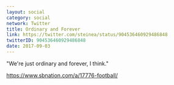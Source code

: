 ```yaml
---
layout: social
category: social
network: Twitter
title: Ordinary and Forever
link: https://twitter.com/steinea/status/904536460929486848
twitterID: 904536460929486848
date: 2017-09-03
---
```


"We're just ordinary and forever, I think."

<https://www.sbnation.com/a/17776-football/>
